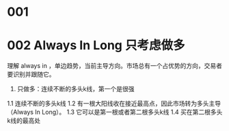 # 001

# 002 Always In Long  只考虑做多
理解 always in ，单边趋势，当前主导方向。市场总有一个占优势的方向，交易者要识别并跟随它。

1. 只做多：连续不断的多头k线，第一个是很强

1.1 连续不断的多头k线
1.2 有一根大阳线收在接近最高点，因此市场转为多头主导（Always In Long）。
1.3 它可以是第一根或者第二根多头k线
1.4 买在第二根多头k线的最高处

